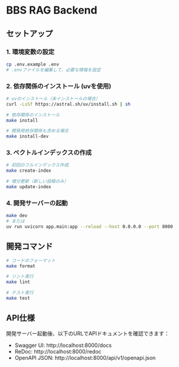 # BBS RAG Backend

## セットアップ

### 1. 環境変数の設定

```bash
cp .env.example .env
# .envファイルを編集して、必要な情報を設定
```

### 2. 依存関係のインストール (uvを使用)

```bash
# uvのインストール（未インストールの場合）
curl -LsSf https://astral.sh/uv/install.sh | sh

# 依存関係のインストール
make install

# 開発用依存関係も含める場合
make install-dev
```

### 3. ベクトルインデックスの作成

```bash
# 初回のフルインデックス作成
make create-index

# 増分更新（新しい投稿のみ）
make update-index
```

### 4. 開発サーバーの起動

```bash
make dev
# または
uv run uvicorn app.main:app --reload --host 0.0.0.0 --port 8000
```

## 開発コマンド

```bash
# コードのフォーマット
make format

# リント実行
make lint

# テスト実行
make test
```

## API仕様

開発サーバー起動後、以下のURLでAPIドキュメントを確認できます：

- Swagger UI: http://localhost:8000/docs
- ReDoc: http://localhost:8000/redoc
- OpenAPI JSON: http://localhost:8000/api/v1/openapi.json